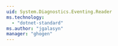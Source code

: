 ```yaml
---
uid: System.Diagnostics.Eventing.Reader
ms.technology: 
  - "dotnet-standard"
ms.author: "jgalasyn"
manager: "ghogen"
---
```

